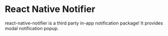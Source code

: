 # React Native Notifier
react-native-notifier is a third party in-app notification package! It provides modal notification popup.
